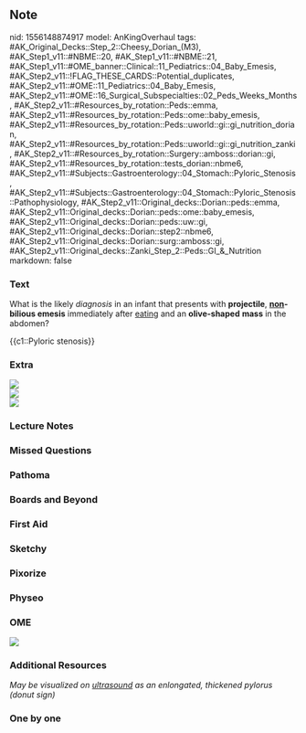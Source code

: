 ## Note
nid: 1556148874917
model: AnKingOverhaul
tags: #AK_Original_Decks::Step_2::Cheesy_Dorian_(M3), #AK_Step1_v11::#NBME::20, #AK_Step1_v11::#NBME::21, #AK_Step1_v11::#OME_banner::Clinical::11_Pediatrics::04_Baby_Emesis, #AK_Step2_v11::!FLAG_THESE_CARDS::Potential_duplicates, #AK_Step2_v11::#OME::11_Pediatrics::04_Baby_Emesis, #AK_Step2_v11::#OME::16_Surgical_Subspecialties::02_Peds_Weeks_Months, #AK_Step2_v11::#Resources_by_rotation::Peds::emma, #AK_Step2_v11::#Resources_by_rotation::Peds::ome::baby_emesis, #AK_Step2_v11::#Resources_by_rotation::Peds::uworld::gi::gi_nutrition_dorian, #AK_Step2_v11::#Resources_by_rotation::Peds::uworld::gi::gi_nutrition_zanki, #AK_Step2_v11::#Resources_by_rotation::Surgery::amboss::dorian::gi, #AK_Step2_v11::#Resources_by_rotation::tests_dorian::nbme6, #AK_Step2_v11::#Subjects::Gastroenterology::04_Stomach::Pyloric_Stenosis, #AK_Step2_v11::#Subjects::Gastroenterology::04_Stomach::Pyloric_Stenosis::Pathophysiology, #AK_Step2_v11::Original_decks::Dorian::peds::emma, #AK_Step2_v11::Original_decks::Dorian::peds::ome::baby_emesis, #AK_Step2_v11::Original_decks::Dorian::peds::uw::gi, #AK_Step2_v11::Original_decks::Dorian::step2::nbme6, #AK_Step2_v11::Original_decks::Dorian::surg::amboss::gi, #AK_Step2_v11::Original_decks::Zanki_Step_2::Peds::GI_&_Nutrition
markdown: false

### Text
What is the likely <i>diagnosis</i> in an infant that presents with
<b>projectile</b>, <b><u>non</u>-bilious emesis</b> immediately
after <u>eating</u> and an <b>olive-shaped</b> <b>mass</b> in the
abdomen?
<div>
  {{c1::Pyloric stenosis}}
</div>

### Extra
<div>
  <div>
    <div>
      <i><b><u><img src="paste-458466284011521.jpg"></u></b></i>
    </div>
    <div>
      <i><b><u><img src="paste-467137822982145.jpg"></u></b></i>
    </div><i><img src="nicee.png"></i>
  </div>
</div>

### Lecture Notes


### Missed Questions


### Pathoma


### Boards and Beyond


### First Aid


### Sketchy


### Pixorize


### Physeo


### OME
<div class="ome-widget">
  <a href=
  "https://onlinemeded.org/spa/pediatrics/baby-emesis/acquire?ref=anki">
  <img src="_OME_AnkiFlashcards_Lesson_1.png"></a>
</div>

### Additional Resources
<i>May be visualized on <u>ultrasound</u> as an enlongated,
thickened pylorus (donut sign)</i>

### One by one

